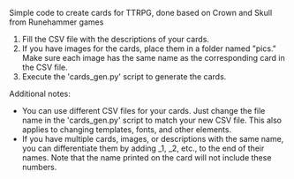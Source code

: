 Simple code to create cards for TTRPG, done based on Crown and Skull from Runehammer games
1) Fill the CSV file with the descriptions of your cards.
2) If you have images for the cards, place them in a folder named "pics." Make sure each image has the same name as the corresponding card in the CSV file.
3) Execute the 'cards_gen.py' script to generate the cards.

Additional notes:
* You can use different CSV files for your cards. Just change the file name in the 'cards_gen.py' script to match your new CSV file. This also applies to changing templates, fonts, and other elements.
* If you have multiple cards, images, or descriptions with the same name, you can differentiate them by adding _1, _2, etc., to the end of their names. Note that the name printed on the card will not include these numbers.
